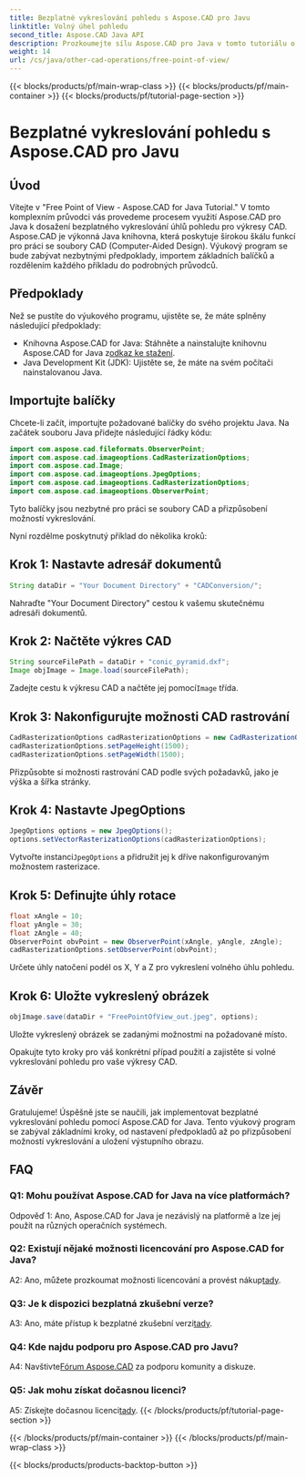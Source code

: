 ```yaml
---
title: Bezplatné vykreslování pohledu s Aspose.CAD pro Javu
linktitle: Volný úhel pohledu
second_title: Aspose.CAD Java API
description: Prozkoumejte sílu Aspose.CAD pro Java v tomto tutoriálu o dosažení bezplatného vykreslování úhlů pohledu pro výkresy CAD. Uvolněte potenciál Aspose.CAD.
weight: 14
url: /cs/java/other-cad-operations/free-point-of-view/
---
```


{{< blocks/products/pf/main-wrap-class >}}
{{< blocks/products/pf/main-container >}}
{{< blocks/products/pf/tutorial-page-section >}}

# Bezplatné vykreslování pohledu s Aspose.CAD pro Javu

## Úvod

Vítejte v "Free Point of View - Aspose.CAD for Java Tutorial." V tomto komplexním průvodci vás provedeme procesem využití Aspose.CAD pro Java k dosažení bezplatného vykreslování úhlů pohledu pro výkresy CAD. Aspose.CAD je výkonná Java knihovna, která poskytuje širokou škálu funkcí pro práci se soubory CAD (Computer-Aided Design). Výukový program se bude zabývat nezbytnými předpoklady, importem základních balíčků a rozdělením každého příkladu do podrobných průvodců.

## Předpoklady

Než se pustíte do výukového programu, ujistěte se, že máte splněny následující předpoklady:
-  Knihovna Aspose.CAD for Java: Stáhněte a nainstalujte knihovnu Aspose.CAD for Java z[odkaz ke stažení](https://releases.aspose.com/cad/java/).
- Java Development Kit (JDK): Ujistěte se, že máte na svém počítači nainstalovanou Java.

## Importujte balíčky

Chcete-li začít, importujte požadované balíčky do svého projektu Java. Na začátek souboru Java přidejte následující řádky kódu:
```java
import com.aspose.cad.fileformats.ObserverPoint;
import com.aspose.cad.imageoptions.CadRasterizationOptions;
import com.aspose.cad.Image;
import com.aspose.cad.imageoptions.JpegOptions;
import com.aspose.cad.imageoptions.CadRasterizationOptions;
import com.aspose.cad.imageoptions.ObserverPoint;
```

Tyto balíčky jsou nezbytné pro práci se soubory CAD a přizpůsobení možností vykreslování.

Nyní rozdělme poskytnutý příklad do několika kroků:

## Krok 1: Nastavte adresář dokumentů

```java
String dataDir = "Your Document Directory" + "CADConversion/";
```

Nahraďte "Your Document Directory" cestou k vašemu skutečnému adresáři dokumentů.

## Krok 2: Načtěte výkres CAD

```java
String sourceFilePath = dataDir + "conic_pyramid.dxf";
Image objImage = Image.load(sourceFilePath);
```

Zadejte cestu k výkresu CAD a načtěte jej pomocí`Image` třída.

## Krok 3: Nakonfigurujte možnosti CAD rastrování

```java
CadRasterizationOptions cadRasterizationOptions = new CadRasterizationOptions();
cadRasterizationOptions.setPageHeight(1500);
cadRasterizationOptions.setPageWidth(1500);
```

Přizpůsobte si možnosti rastrování CAD podle svých požadavků, jako je výška a šířka stránky.

## Krok 4: Nastavte JpegOptions

```java
JpegOptions options = new JpegOptions();
options.setVectorRasterizationOptions(cadRasterizationOptions);
```

 Vytvořte instanci`JpegOptions` a přidružit jej k dříve nakonfigurovaným možnostem rasterizace.

## Krok 5: Definujte úhly rotace

```java
float xAngle = 10;
float yAngle = 30;
float zAngle = 40;
ObserverPoint obvPoint = new ObserverPoint(xAngle, yAngle, zAngle);
cadRasterizationOptions.setObserverPoint(obvPoint);
```

Určete úhly natočení podél os X, Y a Z pro vykreslení volného úhlu pohledu.

## Krok 6: Uložte vykreslený obrázek

```java
objImage.save(dataDir + "FreePointOfView_out.jpeg", options);
```

Uložte vykreslený obrázek se zadanými možnostmi na požadované místo.

Opakujte tyto kroky pro váš konkrétní případ použití a zajistěte si volné vykreslování pohledu pro vaše výkresy CAD.

## Závěr

Gratulujeme! Úspěšně jste se naučili, jak implementovat bezplatné vykreslování pohledu pomocí Aspose.CAD for Java. Tento výukový program se zabýval základními kroky, od nastavení předpokladů až po přizpůsobení možností vykreslování a uložení výstupního obrazu.

## FAQ

### Q1: Mohu používat Aspose.CAD for Java na více platformách?

Odpověď 1: Ano, Aspose.CAD for Java je nezávislý na platformě a lze jej použít na různých operačních systémech.

### Q2: Existují nějaké možnosti licencování pro Aspose.CAD for Java?

 A2: Ano, můžete prozkoumat možnosti licencování a provést nákup[tady](https://purchase.aspose.com/buy).

### Q3: Je k dispozici bezplatná zkušební verze?

 A3: Ano, máte přístup k bezplatné zkušební verzi[tady](https://releases.aspose.com/).

### Q4: Kde najdu podporu pro Aspose.CAD pro Javu?

 A4: Navštivte[Fórum Aspose.CAD](https://forum.aspose.com/c/cad/19) za podporu komunity a diskuze.

### Q5: Jak mohu získat dočasnou licenci?

 A5: Získejte dočasnou licenci[tady](https://purchase.aspose.com/temporary-license/).
{{< /blocks/products/pf/tutorial-page-section >}}

{{< /blocks/products/pf/main-container >}}
{{< /blocks/products/pf/main-wrap-class >}}

{{< blocks/products/products-backtop-button >}}

